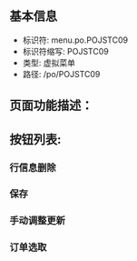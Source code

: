 
## 基本信息

- 标识符: menu.po.POJSTC09
- 标识符缩写: POJSTC09
- 类型: 虚拟菜单
- 路径: /po/POJSTC09

## 页面功能描述：





## 按钮列表:


### 行信息删除



### 保存



### 手动调整更新



### 订单选取


